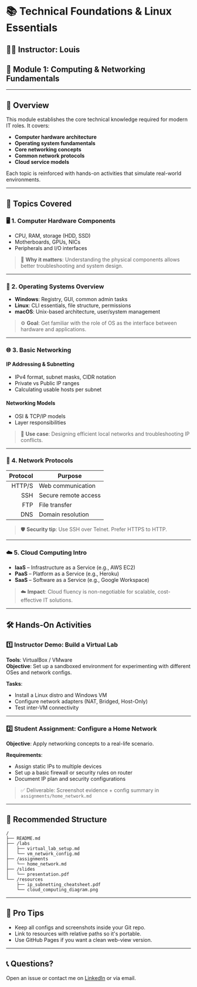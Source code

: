 # 📚 Technical Foundations & Linux Essentials

## 👨‍🏫 Instructor: Louis  
## 📍 Module 1: Computing & Networking Fundamentals

---

## 📌 Overview

This module establishes the core technical knowledge required for modern IT roles. It covers:

- **Computer hardware architecture**
- **Operating system fundamentals**
- **Core networking concepts**
- **Common network protocols**
- **Cloud service models**

Each topic is reinforced with hands-on activities that simulate real-world environments.

---

## 🧠 Topics Covered

### 🖥️ 1. Computer Hardware Components

- CPU, RAM, storage (HDD, SSD)
- Motherboards, GPUs, NICs
- Peripherals and I/O interfaces

> 🔧 **Why it matters**: Understanding the physical components allows better troubleshooting and system design.

---

### 🧵 2. Operating Systems Overview

- **Windows**: Registry, GUI, common admin tasks  
- **Linux**: CLI essentials, file structure, permissions  
- **macOS**: Unix-based architecture, user/system management

> ⚙️ **Goal**: Get familiar with the role of OS as the interface between hardware and applications.

---

### 🌐 3. Basic Networking

#### IP Addressing & Subnetting
- IPv4 format, subnet masks, CIDR notation
- Private vs Public IP ranges
- Calculating usable hosts per subnet

#### Networking Models
- OSI & TCP/IP models
- Layer responsibilities

> 🧩 **Use case**: Designing efficient local networks and troubleshooting IP conflicts.

---

### 🔗 4. Network Protocols

| Protocol | Purpose           |
|---------:|------------------|
| HTTP/S   | Web communication |
| SSH      | Secure remote access |
| FTP      | File transfer     |
| DNS      | Domain resolution |

> 🛡️ **Security tip**: Use SSH over Telnet. Prefer HTTPS to HTTP.

---

### ☁️ 5. Cloud Computing Intro

- **IaaS** – Infrastructure as a Service (e.g., AWS EC2)
- **PaaS** – Platform as a Service (e.g., Heroku)
- **SaaS** – Software as a Service (e.g., Google Workspace)

> ☁️ **Impact**: Cloud fluency is non-negotiable for scalable, cost-effective IT solutions.

---

## 🛠️ Hands-On Activities

### 1️⃣ Instructor Demo: Build a Virtual Lab

**Tools**: VirtualBox / VMware  
**Objective**: Set up a sandboxed environment for experimenting with different OSes and network configs.

**Tasks**:
- Install a Linux distro and Windows VM
- Configure network adapters (NAT, Bridged, Host-Only)
- Test inter-VM connectivity

---

### 2️⃣ Student Assignment: Configure a Home Network

**Objective**: Apply networking concepts to a real-life scenario.

**Requirements**:
- Assign static IPs to multiple devices
- Set up a basic firewall or security rules on router
- Document IP plan and security configurations

> ✅ Deliverable: Screenshot evidence + config summary in `assignments/home_network.md`

---

## 📂 Recommended Structure

```
/
├── README.md
├── /labs
│   ├── virtual_lab_setup.md
│   └── vm_network_config.md
├── /assignments
│   └── home_network.md
├── /slides
│   └── presentation.pdf
└── /resources
    ├── ip_subnetting_cheatsheet.pdf
    └── cloud_computing_diagram.png
```

---

## 🚀 Pro Tips

- Keep all configs and screenshots inside your Git repo.
- Link to resources with relative paths so it's portable.
- Use GitHub Pages if you want a clean web-view version.

---

## 📞 Questions?

Open an issue or contact me on [LinkedIn](#) or via email.
